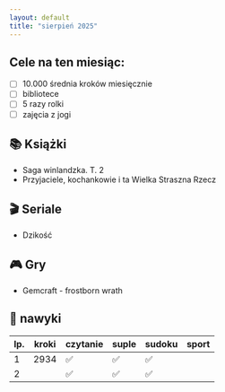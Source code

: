 ```yaml
---
layout: default
title: "sierpień 2025"
---
```


## Cele na ten miesiąc:
- [ ] 10.000 średnia kroków miesięcznie
- [ ] bibliotece
- [ ] 5 razy rolki
- [ ] zajęcia z jogi

## 📚 Książki
- Saga winlandzka. T. 2
- Przyjaciele, kochankowie i ta Wielka Straszna Rzecz

## 🎬 Seriale
- Dzikość

## 🎮 Gry
- Gemcraft - frostborn wrath

## 📝 nawyki
| lp. | kroki | czytanie | suple | sudoku | sport |
|-----|-------|----------|-------|--------|-------|
| 1   | 2934  | ✅        | ✅     | ✅      |       |
| 2   |       | ✅        | ✅     | ✅      |       |

